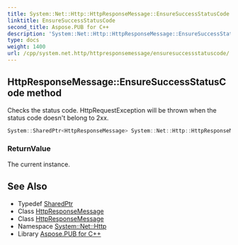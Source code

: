 ```yaml
---
title: System::Net::Http::HttpResponseMessage::EnsureSuccessStatusCode method
linktitle: EnsureSuccessStatusCode
second_title: Aspose.PUB for C++
description: 'System::Net::Http::HttpResponseMessage::EnsureSuccessStatusCode method. Checks the status code. HttpRequestException will be thrown when the status code doesn''t belong to 2xx in C++.'
type: docs
weight: 1400
url: /cpp/system.net.http/httpresponsemessage/ensuresuccessstatuscode/
---
```

## HttpResponseMessage::EnsureSuccessStatusCode method


Checks the status code. HttpRequestException will be thrown when the status code doesn't belong to 2xx.

```cpp
System::SharedPtr<HttpResponseMessage> System::Net::Http::HttpResponseMessage::EnsureSuccessStatusCode()
```


### ReturnValue

The current instance.

## See Also

* Typedef [SharedPtr](../../../system/sharedptr/)
* Class [HttpResponseMessage](../)
* Class [HttpResponseMessage](../)
* Namespace [System::Net::Http](../../)
* Library [Aspose.PUB for C++](../../../)
